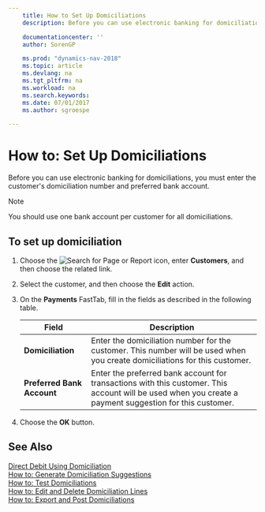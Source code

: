 ```yaml
---
    title: How to Set Up Domiciliations
    description: Before you can use electronic banking for domiciliations, you must enter the customer's domiciliation number and preferred bank account.

    documentationcenter: ''
    author: SorenGP

    ms.prod: "dynamics-nav-2018"
    ms.topic: article
    ms.devlang: na
    ms.tgt_pltfrm: na
    ms.workload: na
    ms.search.keywords:
    ms.date: 07/01/2017
    ms.author: sgroespe

---
```

# How to: Set Up Domiciliations
Before you can use electronic banking for domiciliations, you must enter the customer's domiciliation number and preferred bank account.  

> [!NOTE]  
>  You should use one bank account per customer for all domiciliations.  

## To set up domiciliation  

1.  Choose the ![Search for Page or Report](../../media/ui-search/search_small.png "Search for Page or Report icon") icon, enter **Customers**, and then choose the related link.  
2.  Select the customer, and then choose the **Edit** action.  
3.  On the **Payments** FastTab, fill in the fields as described in the following table.  

    |Field|Description|  
    |---------------------------------|---------------------------------------|  
    |**Domiciliation**|Enter the domiciliation number for the customer. This number will be used when you create domiciliations for this customer.|  
    |**Preferred Bank Account**|Enter the preferred bank account for transactions with this customer. This account will be used when you create a payment suggestion for this customer.|  

4.  Choose the **OK** button.  

## See Also  
 [Direct Debit Using Domiciliation](direct-debit-using-domiciliation.md)   
 [How to: Generate Domiciliation Suggestions](how-to-generate-domiciliation-suggestions.md)   
 [How to: Test Domiciliations](how-to-test-domiciliations.md)   
 [How to: Edit and Delete Domiciliation Lines](how-to-edit-and-delete-domiciliation-lines.md)   
 [How to: Export and Post Domiciliations](how-to-export-and-post-domiciliations.md)
